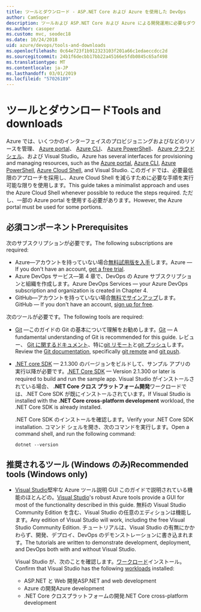 ```yaml
---
title: ツールとダウンロード - ASP.NET Core および Azure を使用した DevOps
author: CamSoper
description: ツールおよび ASP.NET Core および Azure による開発運用に必要なダウンロード。
ms.author: casoper
ms.custom: mvc, seodec18
ms.date: 10/24/2018
uid: azure/devops/tools-and-downloads
ms.openlocfilehash: 0c64e723f1b912323103f201a66c1edaeccdcc2d
ms.sourcegitcommit: 24b1f6decbb17bb22a45166e5fdb0845c65af498
ms.translationtype: MT
ms.contentlocale: ja-JP
ms.lasthandoff: 03/01/2019
ms.locfileid: "57026189"
---
```

# <a name="tools-and-downloads"></a><span data-ttu-id="1be88-103">ツールとダウンロード</span><span class="sxs-lookup"><span data-stu-id="1be88-103">Tools and downloads</span></span>

<span data-ttu-id="1be88-104">Azure では、いくつかのインターフェイスのプロビジョニングおよびなどのリソースを管理、 [Azure portal](https://portal.azure.com)、 [Azure CLI](/cli/azure/)、 [Azure PowerShell](/powershell/azure/overview)、 [Azure クラウドシェル](https://shell.azure.com/bash)、および Visual Studio。</span><span class="sxs-lookup"><span data-stu-id="1be88-104">Azure has several interfaces for provisioning and managing resources, such as the [Azure portal](https://portal.azure.com), [Azure CLI](/cli/azure/), [Azure PowerShell](/powershell/azure/overview), [Azure Cloud Shell](https://shell.azure.com/bash), and Visual Studio.</span></span> <span data-ttu-id="1be88-105">このガイドでは、必要最低限のアプローチを採用し、Azure Cloud Shell を減らすために必要な手順を実行可能な限りを使用します。</span><span class="sxs-lookup"><span data-stu-id="1be88-105">This guide takes a minimalist approach and uses the Azure Cloud Shell whenever possible to reduce the steps required.</span></span> <span data-ttu-id="1be88-106">ただし、一部の Azure portal を使用する必要があります。</span><span class="sxs-lookup"><span data-stu-id="1be88-106">However, the Azure portal must be used for some portions.</span></span>

## <a name="prerequisites"></a><span data-ttu-id="1be88-107">必須コンポーネント</span><span class="sxs-lookup"><span data-stu-id="1be88-107">Prerequisites</span></span>

<span data-ttu-id="1be88-108">次のサブスクリプションが必要です。</span><span class="sxs-lookup"><span data-stu-id="1be88-108">The following subscriptions are required:</span></span>

* <span data-ttu-id="1be88-109">Azure&mdash;アカウントを持っていない場合[無料試用版を入手](https://azure.microsoft.com/free/)します。</span><span class="sxs-lookup"><span data-stu-id="1be88-109">Azure &mdash; If you don't have an account, [get a free trial](https://azure.microsoft.com/free/).</span></span>
* <span data-ttu-id="1be88-110">Azure DevOps サービス&mdash;第 4 章で、DevOps の Azure サブスクリプションと組織を作成します。</span><span class="sxs-lookup"><span data-stu-id="1be88-110">Azure DevOps Services &mdash; your Azure DevOps subscription and organization is created in Chapter 4.</span></span>
* <span data-ttu-id="1be88-111">GitHub&mdash;アカウントを持っていない場合[無料でサインアップ](https://github.com/join)します。</span><span class="sxs-lookup"><span data-stu-id="1be88-111">GitHub &mdash; If you don't have an account, [sign up for free](https://github.com/join).</span></span>

<span data-ttu-id="1be88-112">次のツールが必要です。</span><span class="sxs-lookup"><span data-stu-id="1be88-112">The following tools are required:</span></span>

* <span data-ttu-id="1be88-113">[Git](https://git-scm.com/downloads) &mdash;このガイドの Git の基本について理解をお勧めします。</span><span class="sxs-lookup"><span data-stu-id="1be88-113">[Git](https://git-scm.com/downloads) &mdash; A fundamental understanding of Git is recommended for this guide.</span></span> <span data-ttu-id="1be88-114">レビュー、 [Git に関するドキュメント](https://git-scm.com/doc)、特に[git リモート](https://git-scm.com/docs/git-remote)と[git プッシュ](https://git-scm.com/docs/git-push)します。</span><span class="sxs-lookup"><span data-stu-id="1be88-114">Review the [Git documentation](https://git-scm.com/doc), specifically [git remote](https://git-scm.com/docs/git-remote) and [git push](https://git-scm.com/docs/git-push).</span></span>
* <span data-ttu-id="1be88-115">[.NET core SDK](https://www.microsoft.com/net/download/) &mdash; 2.1.300 のバージョンをビルドして、サンプル アプリの実行以降が必要です。</span><span class="sxs-lookup"><span data-stu-id="1be88-115">[.NET Core SDK](https://www.microsoft.com/net/download/) &mdash; Version 2.1.300 or later is required to build and run the sample app.</span></span> <span data-ttu-id="1be88-116">Visual Studio がインストールされている場合、 **.NET Core クロス プラットフォーム開発**ワークロードでは、.NET Core SDK が既にインストールされています。</span><span class="sxs-lookup"><span data-stu-id="1be88-116">If Visual Studio is installed with the **.NET Core cross-platform development** workload, the .NET Core SDK is already installed.</span></span>

    <span data-ttu-id="1be88-117">.NET Core SDK のインストールを確認します。</span><span class="sxs-lookup"><span data-stu-id="1be88-117">Verify your .NET Core SDK installation.</span></span> <span data-ttu-id="1be88-118">コマンド シェルを開き、次のコマンドを実行します。</span><span class="sxs-lookup"><span data-stu-id="1be88-118">Open a command shell, and run the following command:</span></span>

    ```console
    dotnet --version
    ```

## <a name="recommended-tools-windows-only"></a><span data-ttu-id="1be88-119">推奨されるツール (Windows のみ)</span><span class="sxs-lookup"><span data-stu-id="1be88-119">Recommended tools (Windows only)</span></span>

* <span data-ttu-id="1be88-120">[Visual Studio](https://www.visualstudio.com/)堅牢な Azure ツール説明 GUI このガイドで説明されている機能のほとんどの。</span><span class="sxs-lookup"><span data-stu-id="1be88-120">[Visual Studio](https://www.visualstudio.com/)'s robust Azure tools provide a GUI for most of the functionality described in this guide.</span></span> <span data-ttu-id="1be88-121">無料の Visual Studio Community Edition を含む、Visual Studio の任意のエディションは機能します。</span><span class="sxs-lookup"><span data-stu-id="1be88-121">Any edition of Visual Studio will work, including the free Visual Studio Community Edition.</span></span> <span data-ttu-id="1be88-122">チュートリアルは、Visual Studio の有無にかかわらず、開発、デプロイ、DevOps のデモンストレーションに書き込まれます。</span><span class="sxs-lookup"><span data-stu-id="1be88-122">The tutorials are written to demonstrate development, deployment, and DevOps both with and without Visual Studio.</span></span>

  <span data-ttu-id="1be88-123">Visual Studio が、次のことを確認します。[ワークロード](/visualstudio/install/modify-visual-studio)インストール。</span><span class="sxs-lookup"><span data-stu-id="1be88-123">Confirm that Visual Studio has the following [workloads](/visualstudio/install/modify-visual-studio) installed:</span></span>

  * <span data-ttu-id="1be88-124">ASP.NET と Web 開発</span><span class="sxs-lookup"><span data-stu-id="1be88-124">ASP.NET and web development</span></span>
  * <span data-ttu-id="1be88-125">Azure の開発</span><span class="sxs-lookup"><span data-stu-id="1be88-125">Azure development</span></span>
  * <span data-ttu-id="1be88-126">.NET Core クロスプラットフォームの開発</span><span class="sxs-lookup"><span data-stu-id="1be88-126">.NET Core cross-platform development</span></span>

